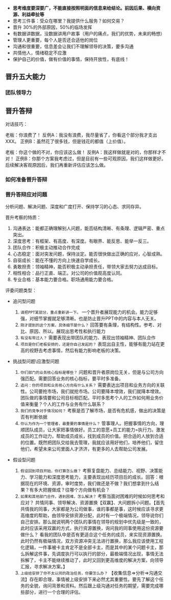 - **思考维度要深要广，不能直接按照明面的信息来给结论。前因后果、横向资源、利益牵扯等**
- 思考三件事：受众在哪里？我提供什么服务？如何交易？
- 晋升 30%的外部原因，50%的临场发挥
- 有数据讲数据，没数据讲用户故事（用户的痛点，我们的优势，未来的畅想）
- 管理人更重要，每个人是否还合适他的岗位
- 沟通和很重要，信息差会让我们不理解领导的决策，要多沟通
- 共情他人，情绪稳定不应激
- 保护自己的价值，做有价值的事情，保持开放性，有底线！

## 晋升五大能力

### 团队领导力

## 晋升答辩

对话技巧：

老板：你浪费了！
反例A：我没有浪费，我尽量省了，你看这个部分我才支出XXX。
正例B：虽然花了很多钱，但是钱花的都值（上价值）。

老板：你这个做的不对，你应该这么做！
反例A：我这样做就是对的，你那样才不对！
正例B：你那个方案我考虑过，但是目前有一些可观原因，我们这样做更好。后续解决客观原因后，我们再重新评估应该怎么做。


### 如何准备晋升答辩



### 晋升答辩应对问题

分析问题、解决问题、深度和广度打开、保持学习的心态、求同存异。

晋升考察的特质：
1. 沟通表达：能都正确理解别人问题，能否结构清晰、有条理、逻辑严密、重点突出。
2. 深度思考：有框架、有高度、有深度。有眼界、能反思、能举一反三。
3. 团队合作：积极主动推动合作完成
4. 心态稳定：面对突发问题，保持淡定。能否很快做出正确的应对，心智成熟。
5. 自驱成长：能在不懂的方向上快速自学成长。
6. 勇敢担责：领袖精神，能否积极主动承担责任，带领大家去努力达成目标。
7. 相性相合：品行正直、端正。对公司的价值观高度认同。
8. 专业合格：基本能力要合格。职场通用能力要合格。

评委问题类型：
- 追问型问题
  1. `请把PPT某部分，重点重新讲一下。`  一个晋升者展现能力的机会。能力足够强，对细节掌握就足够清晰。也是防止晋升PPT中的内容与本人无关。
  2. `刚才提到的这个方案，具体细节是什么？` 回答要有条理，有结构性。参考、对比、原因、所以。展现出思考性和执行能力
  3. `有没有带过人？` 需要表现出带团队的能力、表现出领袖精神、团队合作
  4. `项目是你们老板安排的，还是你自己发起的？` 表现出自主性，能够有能力站在更高的视野去考虑事情，然后有能力影响老板的决策。

- 挑战型问题\应激型问题
  1. `你们部门的业务核心指标是哪些？` 问题和晋升者原岗位无关，但是与公司方向强匹配。需要回答业务的核心指标，要平时多准备。
  2. `追问：你的项目和业务核心方向有什么关系？` 需要表达出项目和业务方向的关联性。公司要抢市场，我们就抢市场。公司要降本增效，我们就降本增效。团队做的事情要和公司目标相匹配。平时多思考个人的工作如何用业务价值来衡量？个人的工作与业务有什么联系？
  3. `我们的竞争对手情况如何？` 考察是否了解市场，是否有危机感，做出的决策是否有判断依据  
  4. `你认为作为一个管理者，最重要的事情是什么？` 管事理人。把握事情的方向，理顺团队成员，让大家把事情做好。员工的意愿+员工的能力=执行力。激发成员的工作动力，帮助成员成长，找到成员的价值。把合适的人放到合适的位置。既然把团队交给我去管理，我就应该用好他们，培养他们，留住他们，希望未来公司里面人才济济，有更多的人去帮助公司发展。

- 假设型问题
  1. `假设回到项目开始，你打算怎么做？` 考察复盘能力、总结能力、视野、决策能力、学习能力和深度思考能力，主要表现出经历项目后的成长。回答：根据现在的环境、资源，审时度势，我们做还是不做？我们想拿到什么结果？有多大把握做成？往哪个方向做有机会？
  2. `如果和其他部门合作，遇到困难，怎么解决？` 考察当面对困难的时候如何思考和应对？ 共情同事、领导解决、资源置换【双赢】、大问题拆小问题。【首先共情我的同事，大家都是为公司做事，谁的事都是事，这时候应该寻求更高维度的帮助，由领导安排资源分配，此时有一个极端情况，领导说你们自己安排。那么就说明两个团队的事情在领导的规划中优先级是一致的，此时应该采用双赢的方式，执行资源置换，询问我的同事使用这份资源要做什么？ 看我的团队中是否有更适合这个任务的成员，来实现资源置换。此时仍然有极端情况，双方资源冲突无法进行置换，那么我应该使用工程化逻辑，一件事被卡主肯定不是全部卡主，而是其中的某个问题卡主，那么拆解这件事，先调度执行可以执行的部分，最极端情况出现，事情无法拆解了，卡主不能继续推动了，此时又回到更高维度的解决方案，向领导汇报，寻求解决方案。】
  3. `上级给安排了你不太认同的政治任务，你要怎么办？` 【收集信息=>分析=>沟通交流】存在即合理，事情被上级安排下来必然尤其重要性。要先了解这个任务的全貌，询问背景和资料。然后跟上级沟通对任务的期望，需要完成哪些部分，进行一个合理的评估。